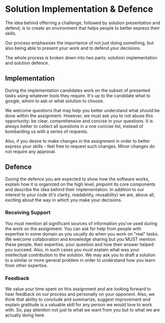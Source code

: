 Solution Implementation & Defence
=================================

The idea behind offerring a challenge, followed by solution presentation and defend, is to create an environment that helps people to better
express their skills.

Our process emphasises the importance of not just doing something, but also being able to present your work and to defend your decisions.

The whole process is broken down into two parts: solutioin implementation and solution defence.

Implementation
--------------

During the implementation candidates work on the subset of presented tasks using whatever tools they require.
It's up to the candidate what to google, whom to ask or what solution to choose.

We welcome questions that may help you better understand what should be done within the assignment.
However, we must ask you to not abuse this opportunity: be clear, comprehensive and concise in your questions. It is
always better to collect all questions in a one concise list, instead of bombarding us with a series of requests.

Also, if you desire to make changes in the assignment in order to better express your skills - feel free to request such
changes. Minor changes do not require any approval.

Defence
-------

During the defence you are expected to show how the software works, explain how it is organized on the high level, pinpoint 
its core components and describe the idea behind their implementation. In addition to our interest to your code (it's clarity, 
readability, reusability) we are, above all, exciting about the way in which you make your decisions.

### Receiving Support

You must mention all significant sources of information you've used during the work on the assignment. You can ask for help 
from people with expertise in some domain as you usually do when you work on "real" tasks. We welcome collaboration and 
knowledge sharing but you MUST mention these people, their expertise, your question and how their answer helped you succeed. 
Also, in such cases you must explain what was your intellectual contribution to the solution. We may ask you to draft a 
solution to a similar or more general problem in order to understand how you learn from other expertise. 

### Feedback

We value your time spent on this assignment and are looking forward to hear feedback on our process and personally on your
opponent. Also, we think that ability to conclude and summarize, suggest improvement and explain gratitude is a valuable
skill for any person we would love to work with. So, pay attention not just to what we want from you but to what we are 
actually doing here.
